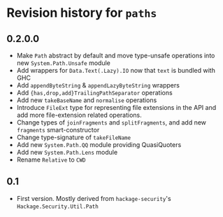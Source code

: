 # Revision history for `paths`

## 0.2.0.0

* Make `Path` abstract by default and move type-unsafe operations into new `System.Path.Unsafe` module
* Add wrappers for `Data.Text(.Lazy).IO` now that `text` is bundled with GHC
* Add `appendByteString` & `appendLazyByteString` wrappers
* Add `{has,drop,add}TrailingPathSeparator` operations
* Add new `takeBaseName` and `normalise` operations
* Introduce `FileExt` type for representing file extensions in the API and add more file-extension related operations.
* Change types of `joinFragments` and `splitFragments`, and add new `fragments` smart-constructor
* Change type-signature of `takeFileName`
* Add new `System.Path.QQ` module providing QuasiQuoters
* Add new `System.Path.Lens` module
* Rename `Relative` to `CWD`

## 0.1

* First version. Mostly derived from `hackage-security`'s `Hackage.Security.Util.Path`
